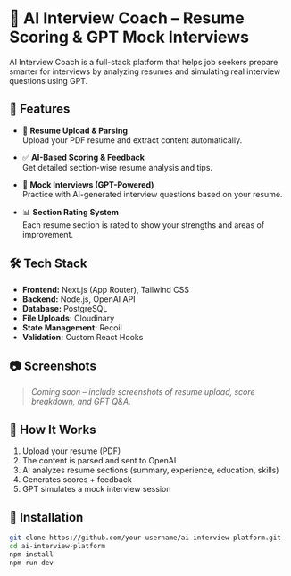 # 🤖 AI Interview Coach – Resume Scoring & GPT Mock Interviews

AI Interview Coach is a full-stack platform that helps job seekers prepare smarter for interviews by analyzing resumes and simulating real interview questions using GPT.

## 🚀 Features

- 📄 **Resume Upload & Parsing**  
  Upload your PDF resume and extract content automatically.

- ✅ **AI-Based Scoring & Feedback**  
  Get detailed section-wise resume analysis and tips.

- 💬 **Mock Interviews (GPT-Powered)**  
  Practice with AI-generated interview questions based on your resume.

- 📊 **Section Rating System**  
  Each resume section is rated to show your strengths and areas of improvement.

## 🛠️ Tech Stack

- **Frontend:** Next.js (App Router), Tailwind CSS
- **Backend:** Node.js, OpenAI API
- **Database:** PostgreSQL
- **File Uploads:** Cloudinary
- **State Management:** Recoil
- **Validation:** Custom React Hooks

## 📷 Screenshots

> _Coming soon – include screenshots of resume upload, score breakdown, and GPT Q&A._

## 🧠 How It Works

1. Upload your resume (PDF)
2. The content is parsed and sent to OpenAI
3. AI analyzes resume sections (summary, experience, education, skills)
4. Generates scores + feedback
5. GPT simulates a mock interview session

## 🔧 Installation

```bash
git clone https://github.com/your-username/ai-interview-platform.git
cd ai-interview-platform
npm install
npm run dev
